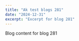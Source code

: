 ```yaml
---
title: "Ak test blogs 281"
date: "2024-12-31"
excerpt: "Excerpt for blog 281"
---
```


Blog content for blog 281